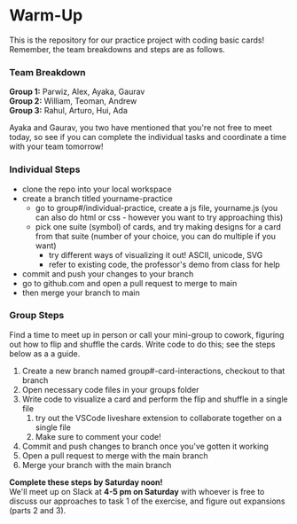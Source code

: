 # Warm-Up
This is the repository for our practice project with coding basic cards! Remember, the team breakdowns and steps are as follows.  

### Team Breakdown
**Group 1:** Parwiz, Alex, Ayaka, Gaurav  
**Group 2:** William, Teoman, Andrew  
**Group 3:** Rahul, Arturo, Hui, Ada  

Ayaka and Gaurav, you two have mentioned that you're not free to meet today, so see if you can complete the individual tasks and coordinate a time with your team tomorrow!

### Individual Steps
- clone the repo into your local workspace
- create a branch titled yourname-practice
  - go to group#/individual-practice, create a js file, yourname.js (you can also do html or css - however you want to try approaching this)
  - pick one suite (symbol) of cards, and try making designs for a card from that suite (number of your choice, you can do multiple if you want)
    - try different ways of visualizing it out! ASCII, unicode, SVG
    - refer to existing code, the professor's demo from class for help
- commit and push your changes to your branch
- go to github.com and open a pull request to merge to main
- then merge your branch to main
  
### Group Steps
Find a time to meet up in person or call your mini-group to cowork, figuring out how to flip and shuffle the cards. Write code to do this; see the steps below as a a guide.  
1. Create a new branch named group#-card-interactions, checkout to that branch
2. Open necessary code files in your groups folder
3. Write code to visualize a card and perform the flip and shuffle in a single file
   1. try out the VSCode liveshare extension to collaborate together on a single file 
   2. Make sure to comment your code!
4. Commit and push changes to branch once you've gotten it working
5. Open a pull request to merge with the main branch
6. Merge your branch with the main branch

**Complete these steps by Saturday noon!**  
We'll meet up on Slack at **4-5 pm on Saturday** with whoever is free to discuss our approaches to task 1 of the exercise, and figure out expansions (parts 2 and 3).